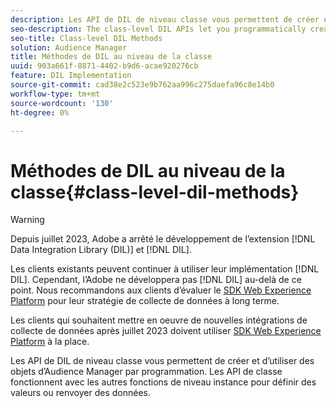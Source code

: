 ```yaml
---
description: Les API de DIL de niveau classe vous permettent de créer et d’utiliser des objets d’Audience Manager par programmation. Les API de classe fonctionnent avec les autres fonctions de niveau instance pour définir des valeurs ou renvoyer des données.
seo-description: The class-level DIL APIs let you programmatically create and work with Audience Manager objects. The class-level APIs work with the other instance-level functions to set values or return data.
seo-title: Class-level DIL Methods
solution: Audience Manager
title: Méthodes de DIL au niveau de la classe
uuid: 903a661f-8871-4402-b9d6-acae920276cb
feature: DIL Implementation
source-git-commit: cad38e2c523e9b762aa996c275daefa96c8e14b0
workflow-type: tm+mt
source-wordcount: '130'
ht-degree: 0%

---
```



# Méthodes de DIL au niveau de la classe{#class-level-dil-methods}

>[!WARNING]
>
>Depuis juillet 2023, Adobe a arrêté le développement de l’extension [!DNL Data Integration Library (DIL)] et [!DNL DIL].
>
>Les clients existants peuvent continuer à utiliser leur implémentation [!DNL DIL]. Cependant, l’Adobe ne développera pas [!DNL DIL] au-delà de ce point. Nous recommandons aux clients d’évaluer le [SDK Web Experience Platform](https://experienceleague.adobe.com/docs/experience-platform/edge/home.html?lang=en) pour leur stratégie de collecte de données à long terme.
>
>Les clients qui souhaitent mettre en oeuvre de nouvelles intégrations de collecte de données après juillet 2023 doivent utiliser [SDK Web Experience Platform](https://experienceleague.adobe.com/docs/experience-platform/edge/home.html?lang=en) à la place.



Les API de DIL de niveau classe vous permettent de créer et d’utiliser des objets d’Audience Manager par programmation. Les API de classe fonctionnent avec les autres fonctions de niveau instance pour définir des valeurs ou renvoyer des données.

<!-- 

c_dil_overview.xml

 -->

